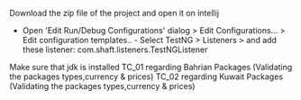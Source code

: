 Download the zip file of the project and open it on intellij

- Open 'Edit Run/Debug Configurations' dialog > Edit Configurations... > Edit configuration templates.. - Select TestNG > Listeners > and add these listener:
com.shaft.listeners.TestNGListener

Make sure that jdk is installed
TC_01 regarding Bahrian Packages (Validating the packages types,currency & prices)
TC_02 regarding Kuwait Packages (Validating the packages types,currency & prices)